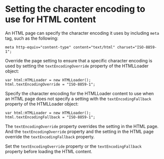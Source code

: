 # Setting the character encoding to use for HTML content

An HTML page can specify the character encoding it uses by including `meta` tag,
such as the following:

    meta http-equiv="content-type" content="text/html" charset="ISO-8859-1";

Override the page setting to ensure that a specific character encoding is used
by setting the `textEncodingOverride` property of the HTMLLoader object:

    var html:HTMLLoader = new HTMLLoader();
    html.textEncodingOverride = "ISO-8859-1";

Specify the character encoding for the HTMLLoader content to use when an HTML
page does not specify a setting with the `textEncodingFallback` property of the
HTMLLoader object:

    var html:HTMLLoader = new HTMLLoader();
    html.textEncodingFallback = "ISO-8859-1";

The `textEncodingOverride` property overrides the setting in the HTML page. And
the `textEncodingOverride` property and the setting in the HTML page override
the `textEncodingFallback` property.

Set the `textEncodingOverride` property or the `textEncodingFallback` property
before loading the HTML content.
